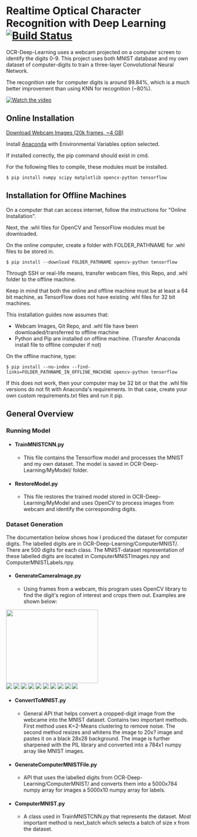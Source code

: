 # Realtime Optical Character Recognition with Deep Learning  [![Build Status](https://ci.tensorflow.org/buildStatus/icon?job=tensorflow-master-cpu)](https://github.com/michaelzhiluo/OCR-Deep-Learning)
OCR-Deep-Learning uses a webcam projected on a computer screen to identify the digits 0-9. This project uses both MNIST database and my own dataset of computer-digits to train a three-layer Convolutional Neural Network.

The recognition rate for computer digits is around 99.84%, which is a much better improvement than using KNN for recognition (~80%). 

[![Watch the video](https://j.gifs.com/Y6ON7W.gif)](https://www.youtube.com/watch?v=HX0PBi470eY&feature=youtu.be)
## Online Installation 

[Download Webcam Images (20k frames, ~4 GB)](https://mega.nz/#F!Yu4n0J5I!Jhk2IacTT-Kcn04DQrFJMQ)

Install [Anaconda](https://repo.continuum.io/archive/Anaconda3-4.4.0-Windows-x86_64.exe) with Enivironmental Variables option selected. 

If installed correctly, the pip command should exist in cmd. 

For the following files to compile, these modules must be installed.
```shell
$ pip install numpy scipy matplotlib opencv-python tensorflow
```

## Installation for Offline Machines

On a computer that can access internet, follow the instructions for "Online Installation".

Next, the .whl files for OpenCV and TensorFlow modules must be downloaded.

On the online computer, create a folder with FOLDER_PATHNAME for .whl files to be stored in.
```shell
$ pip install --download FOLDER_PATHNAME opencv-python tensorflow  
```
Through SSH or real-life means, transfer webcam files, this Repo, and .whl folder to the offline machine.

Keep in mind that both the online and offline machine must be at least a 64 bit machine, as TensorFlow does not have existing .whl files for 32 bit machines.

This installation guides now assumes that:
 * Webcam Images, Git Repo, and .whl file have been downloaded/transferred to offline machine
 * Python and Pip are installed on offline machine. (Transfer Anaconda install file to offline computer if not)
 
On the offline machine, type: 
```shell
$ pip install --no-index --find-links=FOLDER_PATHNAME_IN_OFFLINE_MACHINE opencv-python tensorflow  
```

If this does not work, then your computer may be 32 bit or that the .whl file versions do not fit with Anaconda's requirements.
In that case, create your own custom requirements.txt files and run it pip.

## General Overview

### Running Model

* #### TrainMNISTCNN.py
  * This file contains the Tensorflow model and processes the MNIST and my own dataset. The model is saved in OCR-Deep-Learning/MyModel/ folder.

* #### RestoreModel.py
  * This file restores the trained model stored in OCR-Deep-Learning/MyModel and uses OpenCV to process images from webcam and identify the corresponding digits.

### Dataset Generation

The documentation below shows how I produced the dataset for computer digits. The labelled digits are in OCR-Deep-Learning/ComputerMNIST/. There are 500 digits for each class. The MNIST-dataset representation of these labelled digits are located in ComputerMNISTImages.npy and ComputerMNISTLabels.npy.

* #### GenerateCameraImage.py
  * Using frames from a webcam, this program uses OpenCV library to find the digit's region of interest and crops them out. Examples are shown below:

<img src="http://imgur.com/azAph53.jpg" height="200" width="250"><br>
<img src="http://imgur.com/Fv2SrIW.jpg"> <img src="http://imgur.com/GA0d5sd.jpg"> <img src="http://imgur.com/w8x9Dht.jpg"> <img src="http://imgur.com/3D9idJ6.jpg"> <img src="http://imgur.com/Y3GnWjN.jpg"> <img src="http://imgur.com/sseISo5.jpg"> <img src="http://imgur.com/HOZC3ut.jpg"> <img src="http://imgur.com/qDN25pw.jpg"> <img src="http://imgur.com/yfwGEsd.jpg"> <img src="http://imgur.com/nEl3M1J.jpg"> 

* #### ConvertToMNIST.py
  * General API that helps convert a cropped-digit image from the webcame into the MNIST dataset. Contains two important methods. First method uses K=2-Means clustering to remove noise. The second method resizes and whitens the image to 20x? image and pastes it on a black 28x28 background. The image is further sharpened with the PIL library and converted into a 784x1 numpy array like MNIST images.
  
* #### GenerateComputerMNISTFile.py
  * API that uses the labelled digits from OCR-Deep-Learning/ComputerMNIST/ and converts them into a 5000x784 numpy array for images a 5000x10 numpy array for labels. 
  
* #### ComputerMNIST.py
  * A class used in TrainMNISTCNN.py that represents the dataset. Most important method is next_batch which selects a batch of size x from the dataset. 
